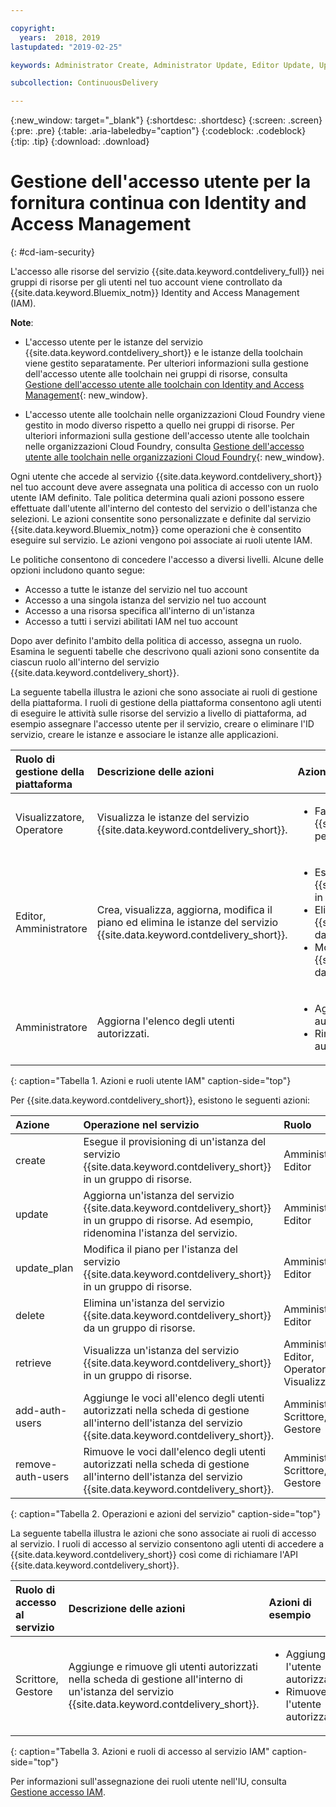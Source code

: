 ```yaml
---

copyright:
  years:  2018, 2019
lastupdated: "2019-02-25"

keywords: Administrator Create, Administrator Update, Editor Update, Update

subcollection: ContinuousDelivery

---
```


{:new_window: target="_blank"}
{:shortdesc: .shortdesc}
{:screen: .screen}
{:pre: .pre}
{:table: .aria-labeledby="caption"}
{:codeblock: .codeblock}
{:tip: .tip}
{:download: .download}


# Gestione dell'accesso utente per la fornitura continua con Identity and Access Management
{: #cd-iam-security}

L'accesso alle risorse del servizio {{site.data.keyword.contdelivery_full}} nei gruppi di risorse per gli utenti nel tuo account viene controllato da {{site.data.keyword.Bluemix_notm}} Identity and Access Management (IAM). 

**Note**: 

* L'accesso utente per le istanze del servizio {{site.data.keyword.contdelivery_short}} e le istanze della toolchain viene gestito separatamente. Per ulteriori informazioni sulla gestione dell'accesso utente alle toolchain nei gruppi di risorse, consulta [Gestione dell'accesso utente alle toolchain con Identity and Access Management](/docs/services/ContinuousDelivery?topic=ContinuousDelivery-toolchains-iam-security){: new_window}.

* L'accesso utente alle toolchain nelle organizzazioni Cloud Foundry viene gestito in modo diverso rispetto a quello nei gruppi di risorse. Per ulteriori informazioni sulla gestione dell'accesso utente alle toolchain nelle organizzazioni Cloud Foundry, consulta [Gestione dell'accesso utente alle toolchain nelle organizzazioni Cloud Foundry](/docs/services/ContinuousDelivery?topic=ContinuousDelivery-toolchains-using#managing_access_orgs){: new_window}.

Ogni utente che accede al servizio {{site.data.keyword.contdelivery_short}} nel tuo account deve avere assegnata una politica di accesso con un ruolo utente IAM definito. Tale politica determina quali azioni possono essere effettuate dall'utente all'interno del contesto del servizio o dell'istanza che selezioni. Le azioni consentite sono personalizzate e definite dal servizio {{site.data.keyword.Bluemix_notm}} come operazioni che è consentito eseguire sul servizio. Le azioni vengono poi associate ai ruoli utente IAM.

Le politiche consentono di concedere l'accesso a diversi livelli. Alcune delle opzioni includono quanto segue: 

* Accesso a tutte le istanze del servizio nel tuo account
* Accesso a una singola istanza del servizio nel tuo account
* Accesso a una risorsa specifica all'interno di un'istanza
* Accesso a tutti i servizi abilitati IAM nel tuo account

Dopo aver definito l'ambito della politica di accesso, assegna un ruolo. Esamina le seguenti tabelle che descrivono quali azioni sono consentite da ciascun ruolo all'interno del servizio {{site.data.keyword.contdelivery_short}}.

La seguente tabella illustra le azioni che sono associate ai ruoli di gestione della piattaforma. I ruoli di gestione della piattaforma consentono agli utenti di eseguire le attività sulle risorse del servizio a livello di piattaforma, ad esempio assegnare l'accesso utente per il servizio, creare o eliminare l'ID servizio, creare le istanze e associare le istanze alle applicazioni.

| Ruolo di gestione della piattaforma | Descrizione delle azioni | Azioni di esempio|
|:-----------------|:-----------------|:-----------------|
| Visualizzatore, Operatore | Visualizza le istanze del servizio {{site.data.keyword.contdelivery_short}}. | <ul><li>Fa clic su un'istanza del servizio {{site.data.keyword.contdelivery_short}} per aprirne il dashboard.</li></ul>|
| Editor, Amministratore | Crea, visualizza, aggiorna, modifica il piano ed elimina le istanze del servizio {{site.data.keyword.contdelivery_short}}. |<ul><li>Esegui il provisioning di un'istanza di {{site.data.keyword.contdelivery_short}} in un gruppo di risorse.</li><li>Elimina un'istanza di {{site.data.keyword.contdelivery_short}} da un gruppo di risorse.</li><li>Modifica un piano dell'istanza di {{site.data.keyword.contdelivery_short}} da Lite a Professional.</li></ul> |
| Amministratore | Aggiorna l'elenco degli utenti autorizzati.| <ul><li>Aggiunge un utente all'elenco di utenti autorizzati.</li><li>Rimuove un utente dall'elenco di utenti autorizzati.</li></ul> |
{: caption="Tabella 1. Azioni e ruoli utente IAM" caption-side="top"}

 Per {{site.data.keyword.contdelivery_short}}, esistono le seguenti azioni:

| Azione | Operazione nel servizio | Ruolo
|:-----------------|:-----------------|:--------------|
| create | Esegue il provisioning di un'istanza del servizio {{site.data.keyword.contdelivery_short}} in un gruppo di risorse. | Amministratore, Editor |
| update | Aggiorna un'istanza del servizio {{site.data.keyword.contdelivery_short}} in un gruppo di risorse. Ad esempio, ridenomina l'istanza del servizio. | Amministratore, Editor |
| update_plan | Modifica il piano per l'istanza del servizio {{site.data.keyword.contdelivery_short}} in un gruppo di risorse. | Amministratore, Editor |
| delete | Elimina un'istanza del servizio {{site.data.keyword.contdelivery_short}} da un gruppo di risorse. | Amministratore, Editor |
| retrieve | Visualizza un'istanza del servizio {{site.data.keyword.contdelivery_short}} in un gruppo di risorse. | Amministratore, Editor, Operatore, Visualizzatore |
| add-auth-users | Aggiunge le voci all'elenco degli utenti autorizzati nella scheda di gestione all'interno dell'istanza del servizio {{site.data.keyword.contdelivery_short}}. | Amministratore, Scrittore, Gestore |
| remove-auth-users | Rimuove le voci dall'elenco degli utenti autorizzati nella scheda di gestione all'interno dell'istanza del servizio {{site.data.keyword.contdelivery_short}}. | Amministratore, Scrittore, Gestore |
{: caption="Tabella 2. Operazioni e azioni del servizio" caption-side="top"}

La seguente tabella illustra le azioni che sono associate ai ruoli di accesso al servizio. I ruoli di accesso al servizio consentono agli utenti di accedere a {{site.data.keyword.contdelivery_short}} così come di richiamare l'API {{site.data.keyword.contdelivery_short}}.

| Ruolo di accesso al servizio | Descrizione delle azioni | Azioni di esempio|
|:-----------------|:-----------------|:-----------------|
| Scrittore, Gestore | Aggiunge e rimuove gli utenti autorizzati nella scheda di gestione all'interno di un'istanza del servizio {{site.data.keyword.contdelivery_short}}. | <ul><li>Aggiunge l'utente autorizzato.</li><li>Rimuove l'utente autorizzato.</li></ul>|
{: caption="Tabella 3. Azioni e ruoli di accesso al servizio IAM" caption-side="top"}

Per informazioni sull'assegnazione dei ruoli utente nell'IU, consulta [Gestione accesso IAM](/docs/iam?topic=iam-iammanidaccser).

<!--This link is not live in production yet. Use https://console.bluemix.net/docs/iam/iamusermanage.html#iamusermanage until the link above is available in production.-->
